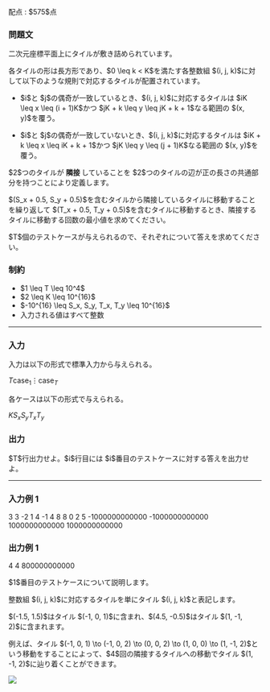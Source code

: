 
<div>

<span>

<span>

<p>
配点 : $575$点
</p>

<div>

<section>

### **問題文**

<p>
二次元座標平面上にタイルが敷き詰められています。
</p>

<p>
各タイルの形は長方形であり、$0 \leq k < K$を満たす各整数組 $(i, j, k)$に対して以下のような規則で対応するタイルが配置されています。
</p>

<ul>

<li>

<p>
$i$と $j$の偶奇が一致しているとき、$(i, j, k)$に対応するタイルは $iK \leq x \leq (i + 1)K$かつ $jK + k \leq y \leq jK + k + 1$なる範囲の $(x, y)$を覆う。
</p>

</li>

<li>

<p>
$i$と $j$の偶奇が一致していないとき、$(i, j, k)$に対応するタイルは $iK + k \leq x \leq iK + k + 1$かつ $jK \leq y \leq (j + 1)K$なる範囲の $(x, y)$を覆う。
</p>

</li>

</ul>

<p>
$2$つのタイルが
<strong>
隣接
</strong>
していることを $2$つのタイルの辺が正の長さの共通部分を持つことにより定義します。
</p>

<p>
$(S_x + 0.5, S_y + 0.5)$を含むタイルから隣接しているタイルに移動することを繰り返して $(T_x + 0.5, T_y + 0.5)$を含むタイルに移動するとき、隣接するタイルに移動する回数の最小値を求めてください。
</p>

<p>
$T$個のテストケースが与えられるので、それぞれについて答えを求めてください。
</p>

</section>

</div>

<div>

<section>

### **制約**

<ul>

<li>
$1 \leq T \leq 10^4$
</li>

<li>
$2 \leq K \leq 10^{16}$
</li>

<li>
$-10^{16} \leq S_x, S_y, T_x, T_y \leq 10^{16}$
</li>

<li>
入力される値はすべて整数
</li>

</ul>

</section>

</div>

---

<div>

<div>

<section>

### **入力**

<p>
入力は以下の形式で標準入力から与えられる。
</p>

<div>

$T$$\text{case}_1$$\vdots$$\text{case}_T$
</div>

<p>
各ケースは以下の形式で与えられる。
</p>

<div>

$K$$S_x$$S_y$$T_x$$T_y$
</div>

</section>

</div>

<div>

<section>

### **出力**

<p>
$T$行出力せよ。$i$行目には $i$番目のテストケースに対する答えを出力せよ。
</p>

</section>

</div>

</div>

---

<div>

<section>

### **入力例 1**

<div>

3
3 -2 1 4 -1
4 8 8 0 2
5 -1000000000000 -1000000000000 1000000000000 1000000000000

</div>

</section>

</div>

<div>

<section>

### **出力例 1**

<div>

4
4
800000000000

</div>

<p>
$1$番目のテストケースについて説明します。
</p>

<p>
整数組 $(i, j, k)$に対応するタイルを単にタイル $(i, j, k)$と表記します。
</p>

<p>
$(-1.5, 1.5)$はタイル $(-1, 0, 1)$に含まれ、$(4.5, -0.5)$はタイル $(1, -1, 2)$に含まれます。
</p>

<p>
例えば、タイル $(-1, 0, 1) \to (-1, 0, 2) \to (0, 0, 2) \to (1, 0, 0) \to (1, -1, 2)$という移動をすることによって、$4$回の隣接するタイルへの移動でタイル $(1, -1, 2)$に辿り着くことができます。
</p>

<p>

<img src="https://img.atcoder.jp/abc382/89f3686844bfbe1ca95741ff33cd3468.png">

</img>

</p>

</section>

</div>

</span>

</span>

</div>
